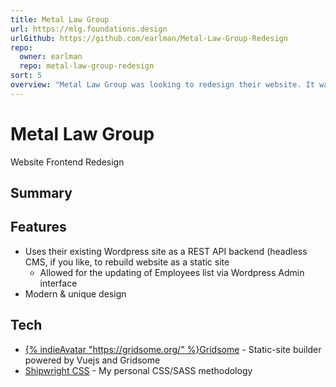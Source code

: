 ```yaml
---
title: Metal Law Group
url: https://mlg.foundations.design
urlGithub: https://github.com/earlman/Metal-Law-Group-Redesign
repo:
  owner: earlman
  repo: metal-law-group-redesign
sort: 5
overview: "Metal Law Group was looking to redesign their website. It was slow, and out-of-style. I redesigned their site and used their using their existing content to build it out. The partners of the law firm disbanded in early 2021, so I'm self-hosting this site for my portfolio."
---
```


# Metal Law Group

Website Frontend Redesign

## Summary



## Features

- Uses their existing Wordpress site as a REST API backend (headless CMS, if you like, to rebuild website as a static site
  - Allowed for the updating of Employees list via Wordpress Admin interface
- Modern & unique design

## Tech

- [{% indieAvatar "https://gridsome.org/" %}Gridsome](https://gridsome.org/) - Static-site builder powered by Vuejs and Gridsome
- [Shipwright CSS](../../work/shipwright-css) - My personal CSS/SASS methodology

